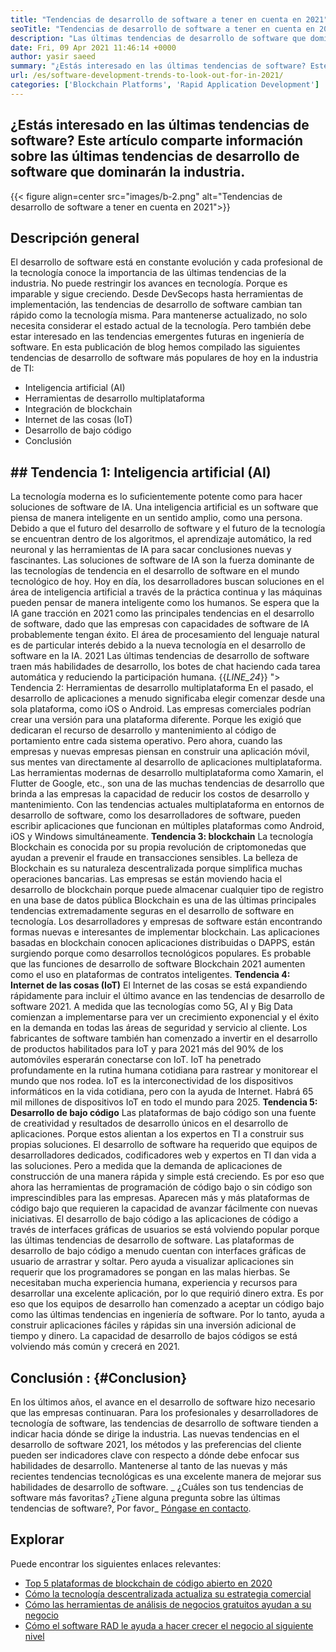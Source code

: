 ```yaml
---
title: "Tendencias de desarrollo de software a tener en cuenta en 2021" 
seoTitle: "Tendencias de desarrollo de software a tener en cuenta en 2021" 
description: "Las últimas tendencias de desarrollo de software que dominarán el sector tecnológico incluyen blockchain, inteligencia artificial, sin código y tendencias más novedosas." 
date: Fri, 09 Apr 2021 11:46:14 +0000
author: yasir saeed
summary: "¿Estás interesado en las últimas tendencias de software? Este artículo comparte información sobre las últimas tendencias de desarrollo de software que dominarán la industria." 
url: /es/software-development-trends-to-look-out-for-in-2021/
categories: ['Blockchain Platforms', 'Rapid Application Development']
---
```


## ¿Estás interesado en las últimas tendencias de software? Este artículo comparte información sobre las últimas tendencias de desarrollo de software que dominarán la industria.

{{< figure align=center src="images/b-2.png" alt="Tendencias de desarrollo de software a tener en cuenta en 2021">}}


## **Descripción general**
El desarrollo de software está en constante evolución y cada profesional de la tecnología conoce la importancia de las últimas tendencias de la industria. No puede restringir los avances en tecnología. Porque es imparable y sigue creciendo. Desde DevSecops hasta herramientas de implementación, las tendencias de desarrollo de software cambian tan rápido como la tecnología misma.
Para mantenerse actualizado, no solo necesita considerar el estado actual de la tecnología. Pero también debe estar interesado en las tendencias emergentes futuras en ingeniería de software. En esta publicación de blog hemos compilado las siguientes tendencias de desarrollo de software más populares de hoy en la industria de TI:
  * Inteligencia artificial (AI)
  * Herramientas de desarrollo multiplataforma
  * Integración de blockchain
  * Internet de las cosas (IoT)
  * Desarrollo de bajo código
  * Conclusión

## ## **Tendencia 1: Inteligencia artificial (AI)** 
La tecnología moderna es lo suficientemente potente como para hacer soluciones de software de IA. Una inteligencia artificial es un software que piensa de manera inteligente en un sentido amplio, como una persona. Debido a que el futuro del desarrollo de software y el futuro de la tecnología se encuentran dentro de los algoritmos, el aprendizaje automático, la red neuronal y las herramientas de IA para sacar conclusiones nuevas y fascinantes. Las soluciones de software de IA son la fuerza dominante de las tecnologías de tendencia en el desarrollo de software en el mundo tecnológico de hoy.
Hoy en día, los desarrolladores buscan soluciones en el área de inteligencia artificial a través de la práctica continua y las máquinas pueden pensar de manera inteligente como los humanos. Se espera que la IA gane tracción en 2021 como las principales tendencias en el desarrollo de software, dado que las empresas con capacidades de software de IA probablemente tengan éxito. El área de procesamiento del lenguaje natural es de particular interés debido a la nueva tecnología en el desarrollo de software en la IA. 2021 Las últimas tendencias de desarrollo de software traen más habilidades de desarrollo, los botes de chat haciendo cada tarea automática y reduciendo la participación humana.
{{_LINE_24_}}
"> Tendencia 2: Herramientas de desarrollo multiplataforma
En el pasado, el desarrollo de aplicaciones a menudo significaba elegir comenzar desde una sola plataforma, como iOS o Android. Las empresas comerciales podrían crear una versión para una plataforma diferente. Porque les exigió que dedicaran el recurso de desarrollo y mantenimiento al código de portamiento entre cada sistema operativo. Pero ahora, cuando las empresas y nuevas empresas piensan en construir una aplicación móvil, sus mentes van directamente al desarrollo de aplicaciones multiplataforma.
Las herramientas modernas de desarrollo multiplataforma como Xamarin, el Flutter de Google, etc., son una de las muchas tendencias de desarrollo que brinda a las empresas la capacidad de reducir los costos de desarrollo y mantenimiento. Con las tendencias actuales multiplataforma en entornos de desarrollo de software, como los desarrolladores de software, pueden escribir aplicaciones que funcionan en múltiples plataformas como Android, iOS y Windows simultáneamente.
**Tendencia 3: blockchain** 
La tecnología Blockchain es conocida por su propia revolución de criptomonedas que ayudan a prevenir el fraude en transacciones sensibles. La belleza de Blockchain es su naturaleza descentralizada porque simplifica muchas operaciones bancarias. Las empresas se están moviendo hacia el desarrollo de blockchain porque puede almacenar cualquier tipo de registro en una base de datos pública
Blockchain es una de las últimas principales tendencias extremadamente seguras en el desarrollo de software en tecnología. Los desarrolladores y empresas de software están encontrando formas nuevas e interesantes de implementar blockchain. Las aplicaciones basadas en blockchain conocen aplicaciones distribuidas o DAPPS, están surgiendo porque como desarrollos tecnológicos populares. Es probable que las funciones de desarrollo de software Blockchain 2021 aumenten como el uso en plataformas de contratos inteligentes.
**Tendencia 4: Internet de las cosas (IoT)** 
El Internet de las cosas se está expandiendo rápidamente para incluir el último avance en las tendencias de desarrollo de software 2021. A medida que las tecnologías como 5G, AI y Big Data comienzan a implementarse para ver un crecimiento exponencial y el éxito en la demanda en todas las áreas de seguridad y servicio al cliente. Los fabricantes de software también han comenzado a invertir en el desarrollo de productos habilitados para IoT y para 2021 más del 90% de los automóviles esperarán conectarse con IoT.
IoT ha penetrado profundamente en la rutina humana cotidiana para rastrear y monitorear el mundo que nos rodea. IoT es la interconectividad de los dispositivos informáticos en la vida cotidiana, pero con la ayuda de Internet. Habrá 65 mil millones de dispositivos IoT en todo el mundo para 2025.
**Tendencia 5: Desarrollo de bajo código** 
Las plataformas de bajo código son una fuente de creatividad y resultados de desarrollo únicos en el desarrollo de aplicaciones. Porque estos alientan a los expertos en TI a construir sus propias soluciones. El desarrollo de software ha requerido que equipos de desarrolladores dedicados, codificadores web y expertos en TI dan vida a las soluciones. Pero a medida que la demanda de aplicaciones de construcción de una manera rápida y simple está creciendo. Es por eso que ahora las herramientas de programación de código bajo o sin código son imprescindibles para las empresas. Aparecen más y más plataformas de código bajo que requieren la capacidad de avanzar fácilmente con nuevas iniciativas.
El desarrollo de bajo código a las aplicaciones de código a través de interfaces gráficas de usuarios se está volviendo popular porque las últimas tendencias de desarrollo de software. Las plataformas de desarrollo de bajo código a menudo cuentan con interfaces gráficas de usuario de arrastrar y soltar. Pero ayuda a visualizar aplicaciones sin requerir que los programadores se pongan en las malas hierbas. Se necesitaban mucha experiencia humana, experiencia y recursos para desarrollar una excelente aplicación, por lo que requirió dinero extra. Es por eso que los equipos de desarrollo han comenzado a aceptar un código bajo como las últimas tendencias en ingeniería de software. Por lo tanto, ayuda a construir aplicaciones fáciles y rápidas sin una inversión adicional de tiempo y dinero. La capacidad de desarrollo de bajos códigos se está volviendo más común y crecerá en 2021.

## **Conclusión** :   {#Conclusion}
En los últimos años, el avance en el desarrollo de software hizo necesario que las empresas continuaran. Para los profesionales y desarrolladores de tecnología de software, las tendencias de desarrollo de software tienden a indicar hacia dónde se dirige la industria. Las nuevas tendencias en el desarrollo de software 2021, los métodos y las preferencias del cliente pueden ser indicadores clave con respecto a dónde debe enfocar sus habilidades de desarrollo. Mantenerse al tanto de las nuevas y más recientes tendencias tecnológicas es una excelente manera de mejorar sus habilidades de desarrollo de software.
_ ¿Cuáles son tus tendencias de software más favoritas? ¿Tiene alguna pregunta sobre las últimas tendencias de software?, Por favor_ [Póngase en contacto][1].

## Explorar
Puede encontrar los siguientes enlaces relevantes:
  * [Top 5 plataformas de blockchain de código abierto en 2020][2]
  * [Cómo la tecnología descentralizada actualiza su estrategia comercial][3]
  * [Cómo las herramientas de análisis de negocios gratuitos ayudan a su negocio][4]
  * [Cómo el software RAD le ayuda a hacer crecer el negocio al siguiente nivel][5]

  
[1]: mailto:yasir.saeed@aspose.com
[2]: https://blog.containerize.com/blockchain-platforms/top-5-open-source-blockchain-platforms-in-2020/
[3]: https://blog.containerize.com/2020/11/27/how-decentralized-technology-upgrades-your-business-strategy/
[4]: https://blog.containerize.com/2021/03/12/how-free-business-analytics-tools-assist-your-business/
[5]: https://blog.containerize.com/rapid-application-development/rapid-application-development-software-for-business-rad/
